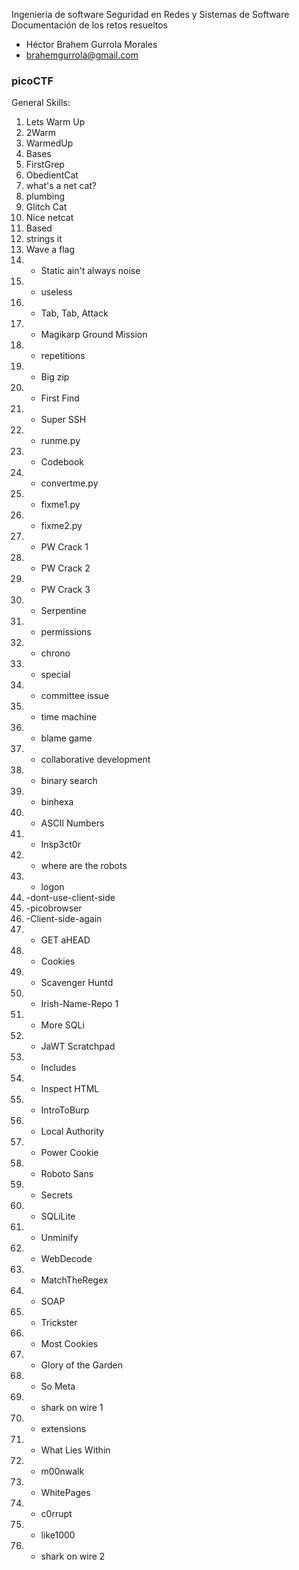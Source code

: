 
Ingenieria de software
Seguridad en Redes y Sistemas de Software
Documentación de los retos resueltos

- Héctor Brahem Gurrola Morales
- brahemgurrola@gmail.com

### picoCTF

General Skills:
1. Lets Warm Up
2. 2Warm
3. WarmedUp
4. Bases
5. FirstGrep
6. ObedientCat
7. what's a net cat?
8. plumbing
9. Glitch Cat
10. Nice netcat
11. Based
12. strings it
13. Wave a flag
14.  - Static ain't always noise
15. - useless
16. - Tab, Tab, Attack
17. - Magikarp Ground Mission
18. - repetitions
19. - Big zip
20. - First Find
21. - Super SSH 
22. - runme.py
23. - Codebook
24. - convertme.py
25. - fixme1.py
26. - fixme2.py
27. - PW Crack 1
28. - PW Crack 2
29. - PW Crack 3
30. - Serpentine
31. - permissions
32. - chrono
33. - special
34. - committee issue
35. - time machine
36. - blame game
37. - collaborative development
38. - binary search
39. - binhexa
40. - ASCII Numbers
41. - Insp3ct0r
42. - where are the robots
43. - logon
44. -dont-use-client-side
45. -picobrowser
46. -Client-side-again
47. - GET aHEAD
48. - Cookies
49. - Scavenger Huntd
50. - Irish-Name-Repo 1
51. - More SQLi
52. - JaWT Scratchpad
53. - Includes
54. - Inspect HTML
55. - IntroToBurp
56. - Local Authority
57. - Power Cookie
58. - Roboto Sans
59. - Secrets
60. - SQLiLite
61. - Unminify
62. - WebDecode
63. - MatchTheRegex
64. - SOAP
65. - Trickster
66. - Most Cookies
67. - Glory of the Garden
68. - So Meta
69. - shark on wire 1
70. - extensions
71. - What Lies Within
72. - m00nwalk
73. - WhitePages
74. - c0rrupt
75. - like1000
76. - shark on wire 2